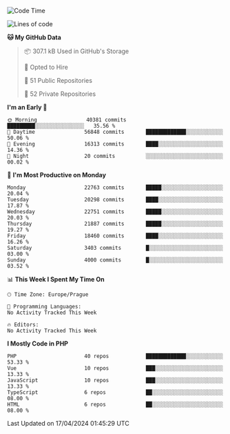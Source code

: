 <!--START_SECTION:waka-->
![Code Time](http://img.shields.io/badge/Code%20Time-1%2C583%20hrs%2058%20mins-blue)

![Lines of code](https://img.shields.io/badge/From%20Hello%20World%20I%27ve%20Written-35.2%20million%20lines%20of%20code-blue)

**🐱 My GitHub Data** 

> 📦 307.1 kB Used in GitHub's Storage 
 > 
> 💼 Opted to Hire
 > 
> 📜 51 Public Repositories 
 > 
> 🔑 52 Private Repositories 
 > 
**I'm an Early 🐤** 

```text
🌞 Morning                40381 commits       █████████░░░░░░░░░░░░░░░░   35.56 % 
🌆 Daytime                56848 commits       █████████████░░░░░░░░░░░░   50.06 % 
🌃 Evening                16313 commits       ████░░░░░░░░░░░░░░░░░░░░░   14.36 % 
🌙 Night                  20 commits          ░░░░░░░░░░░░░░░░░░░░░░░░░   00.02 % 
```
📅 **I'm Most Productive on Monday** 

```text
Monday                   22763 commits       █████░░░░░░░░░░░░░░░░░░░░   20.04 % 
Tuesday                  20298 commits       ████░░░░░░░░░░░░░░░░░░░░░   17.87 % 
Wednesday                22751 commits       █████░░░░░░░░░░░░░░░░░░░░   20.03 % 
Thursday                 21887 commits       █████░░░░░░░░░░░░░░░░░░░░   19.27 % 
Friday                   18460 commits       ████░░░░░░░░░░░░░░░░░░░░░   16.26 % 
Saturday                 3403 commits        █░░░░░░░░░░░░░░░░░░░░░░░░   03.00 % 
Sunday                   4000 commits        █░░░░░░░░░░░░░░░░░░░░░░░░   03.52 % 
```


📊 **This Week I Spent My Time On** 

```text
🕑︎ Time Zone: Europe/Prague

💬 Programming Languages: 
No Activity Tracked This Week

🔥 Editors: 
No Activity Tracked This Week
```

**I Mostly Code in PHP** 

```text
PHP                      40 repos            █████████████░░░░░░░░░░░░   53.33 % 
Vue                      10 repos            ███░░░░░░░░░░░░░░░░░░░░░░   13.33 % 
JavaScript               10 repos            ███░░░░░░░░░░░░░░░░░░░░░░   13.33 % 
TypeScript               6 repos             ██░░░░░░░░░░░░░░░░░░░░░░░   08.00 % 
HTML                     6 repos             ██░░░░░░░░░░░░░░░░░░░░░░░   08.00 % 
```




 Last Updated on 17/04/2024 01:45:29 UTC
<!--END_SECTION:waka-->
<!--
**AlexKratky/AlexKratky** is a ✨ _special_ ✨ repository because its `README.md` (this file) appears on your GitHub profile.

Here are some ideas to get you started:

- 🔭 I’m currently working on ...
- 🌱 I’m currently learning ...
- 👯 I’m looking to collaborate on ...
- 🤔 I’m looking for help with ...
- 💬 Ask me about ...
- 📫 How to reach me: ...
- 😄 Pronouns: ...
- ⚡ Fun fact: ...
-->
